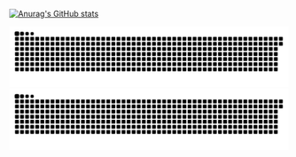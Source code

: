 [![Anurag's GitHub stats](https://github-readme-stats.vercel.app/api?username=bkeduu)](https://github.com/anuraghazra/github-readme-stats)

![github contribution grid snake animation](https://raw.githubusercontent.com/bkeduu/bkeduu/output/github-contribution-grid-snake-dark.svg#gh-dark-mode-only)![github contribution grid snake animation](https://raw.githubusercontent.com/bkeduu/bkeduu/output/github-contribution-grid-snake.svg#gh-light-mode-only)
